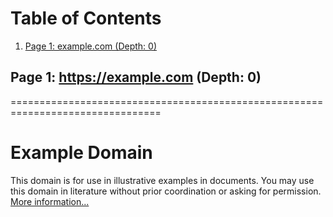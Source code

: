 # Table of Contents

1. [Page 1: example.com (Depth: 0)](#page-1)




## <a id="page-1"></a>Page 1: https://example.com (Depth: 0)

================================================================================

# Example Domain
This domain is for use in illustrative examples in documents. You may use this domain in literature without prior coordination or asking for permission.
[More information...](https://www.iana.org/domains/example)
